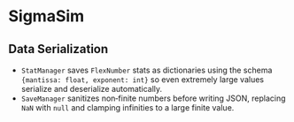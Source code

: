 # SigmaSim

## Data Serialization

 - `StatManager` saves `FlexNumber` stats as dictionaries using the schema `{mantissa: float, exponent: int}` so even extremely large values serialize and deserialize automatically.
- `SaveManager` sanitizes non‑finite numbers before writing JSON, replacing `NaN` with `null` and clamping infinities to a large finite value.

